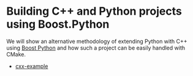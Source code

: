 # Building C++ and Python projects using Boost.Python

We will show an alternative methodology of extending Python with C++ using [Boost Python] and how
such a project can be easily handled with CMake.

[Boost Python]: https://www.boost.org/doc/libs/1_68_0/libs/python/doc/html/index.html


- [cxx-example](cxx-example/)
